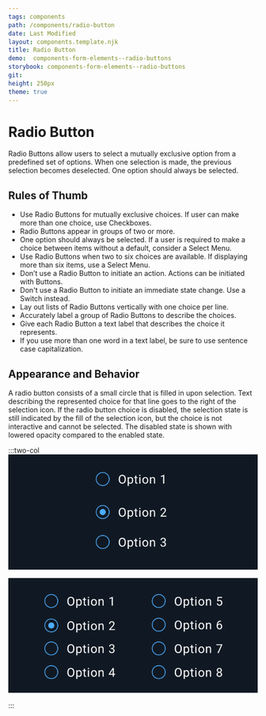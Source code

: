 ```yaml
---
tags: components
path: /components/radio-button
date: Last Modified
layout: components.template.njk
title: Radio Button
demo:  components-form-elements--radio-buttons
storybook: components-form-elements--radio-buttons
git:
height: 250px
theme: true
---
```


# Radio Button

Radio Buttons allow users to select a mutually exclusive option from a predefined set of options. When one selection is made, the previous selection becomes deselected. One option should always be selected.

## Rules of Thumb

- Use Radio Buttons for mutually exclusive choices. If user can make more than one choice, use Checkboxes.
- Radio Buttons appear in groups of two or more.
- One option should always be selected. If a user is required to make a choice between items without a default, consider a Select Menu.
- Use Radio Buttons when two to six choices are available. If displaying more than six items, use a Select Menu.
- Don’t use a Radio Button to initiate an action. Actions can be initiated with Buttons.
- Don't use a Radio Button to initiate an immediate state change. Use a Switch instead.
- Lay out lists of Radio Buttons vertically with one choice per line.
- Accurately label a group of Radio Buttons to describe the choices.
- Give each Radio Button a text label that describes the choice it represents.
- If you use more than one word in a text label, be sure to use sentence case capitalization.

## Appearance and Behavior

A radio button consists of a small circle that is filled in upon selection. Text describing the represented choice for that line goes to the right of the selection icon. If the radio button choice is disabled, the selection state is still indicated by the fill of the selection icon, but the choice is not interactive and cannot be selected. The disabled state is shown with lowered opacity compared to the enabled state.

:::two-col
![Do: Use Radio Buttons when asking users to select a mutually exclusive option from a predefined set of options. When one selection is made, a previous selection becomes deselected.](/img/components/radio-buttons-do-1.png "Do: Use Radio Buttons when asking users to select a mutually exclusive option from a predefined set of options. When one selection is made, a previous selection becomes deselected.")

![Don’t: Use Radio Buttons to display more than six items. Instead, use a Select Menu.](/img/components/radio-buttons-dont-1.png "Don’t: Use Radio Buttons to display more than six items. Instead, use a Select Menu.")

:::
